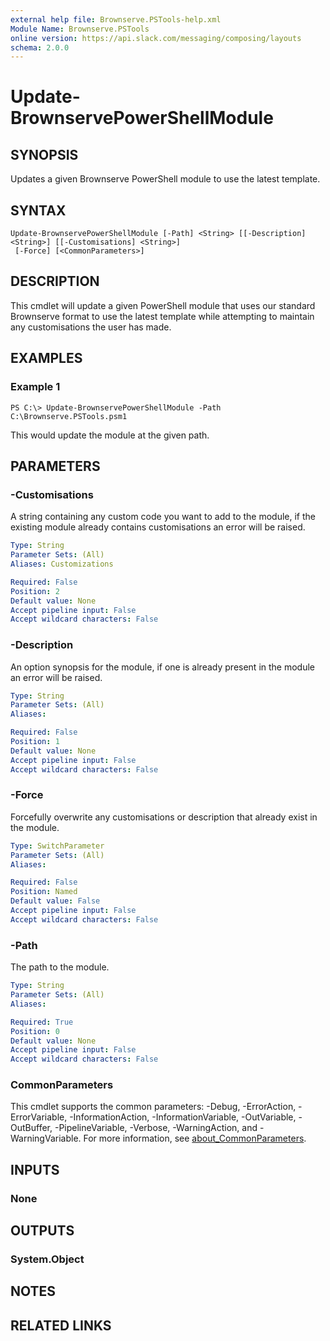 ```yaml
---
external help file: Brownserve.PSTools-help.xml
Module Name: Brownserve.PSTools
online version: https://api.slack.com/messaging/composing/layouts
schema: 2.0.0
---
```


# Update-BrownservePowerShellModule

## SYNOPSIS
Updates a given Brownserve PowerShell module to use the latest template.

## SYNTAX

```
Update-BrownservePowerShellModule [-Path] <String> [[-Description] <String>] [[-Customisations] <String>]
 [-Force] [<CommonParameters>]
```

## DESCRIPTION
This cmdlet will update a given PowerShell module that uses our standard Brownserve format to use the latest template while attempting to maintain any customisations the user has made.

## EXAMPLES

### Example 1
```
PS C:\> Update-BrownservePowerShellModule -Path C:\Brownserve.PSTools.psm1
```

This would update the module at the given path.

## PARAMETERS

### -Customisations
A string containing any custom code you want to add to the module, if the existing module already contains customisations an error will be raised.

```yaml
Type: String
Parameter Sets: (All)
Aliases: Customizations

Required: False
Position: 2
Default value: None
Accept pipeline input: False
Accept wildcard characters: False
```

### -Description
An option synopsis for the module, if one is already present in the module an error will be raised.

```yaml
Type: String
Parameter Sets: (All)
Aliases:

Required: False
Position: 1
Default value: None
Accept pipeline input: False
Accept wildcard characters: False
```

### -Force
Forcefully overwrite any customisations or description that already exist in the module.

```yaml
Type: SwitchParameter
Parameter Sets: (All)
Aliases:

Required: False
Position: Named
Default value: False
Accept pipeline input: False
Accept wildcard characters: False
```

### -Path
The path to the module.

```yaml
Type: String
Parameter Sets: (All)
Aliases:

Required: True
Position: 0
Default value: None
Accept pipeline input: False
Accept wildcard characters: False
```

### CommonParameters
This cmdlet supports the common parameters: -Debug, -ErrorAction, -ErrorVariable, -InformationAction, -InformationVariable, -OutVariable, -OutBuffer, -PipelineVariable, -Verbose, -WarningAction, and -WarningVariable. For more information, see [about_CommonParameters](http://go.microsoft.com/fwlink/?LinkID=113216).

## INPUTS

### None
## OUTPUTS

### System.Object
## NOTES

## RELATED LINKS
